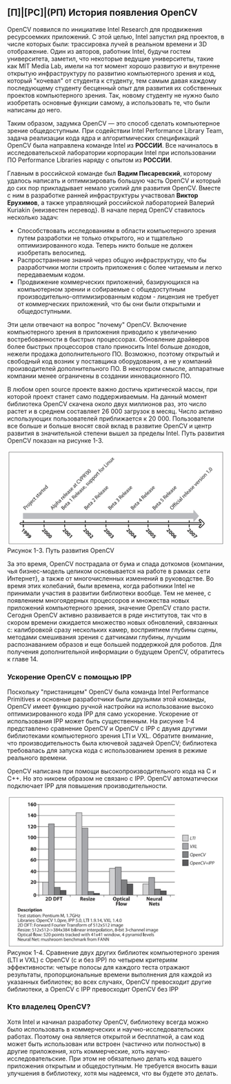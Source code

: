 ## [П]|[РС]|(РП) История появления OpenCV

OpenCV появился по инициативе Intel Research для продвижения ресурсоемких приложений. С этой целью, Intel запустил ряд проектов, в числе которых были: трассировка лучей в реальном времени и 3D отображение. Один из авторов, работник Intel, будучи гостем университета, заметил, что некоторые ведущие университеты, такие как MIT Media Lab, имели на тот момент хорошо развитую и внутренне открытую инфраструктуру по развитию компьютерного зрения и код, который "кочевал" от студента к студенту, тем самым давая каждому последующему студенту бесценный опыт для развития их собственных проектов компьютерного зрения. Так, новому студенту не нужно было изобретать основные функции самому, а использовать те, что были написаны до него. 

Таким образом, задумка OpenCV — это способ сделать компьютерное зрение общедоступным. При содействии Intel Performance Library Team, задача реализации кода ядра и алгоритмических спецификаций OpenCV была направлена команде Intel из **РОССИИ**. Все начиналось в исследовательской лаборатории корпорации Intel при использовании ПО Performance Libraries наряду с опытом из **РОССИИ**. 

Главным в российской команде был **Вадим Писаревский**, которому удалось написать и оптимизировать большую часть OpenCV и который до сих пор прикладывает немало усилий для развития OpenCV. Вместе с ним в разработке ранней инфраструктуры участвовал **Виктор Ерухимов**, а также управляющий российской лабораторией Валерий Kuriakin {неизвестен перевод}. В начале перед OpenCV ставилось несколько задач:

* Способствовать исследованиям в области компьютерного зрения путем разработки не только открытого, но и тщательно оптимизированного кода. Теперь никто больше не должен изобретать велосипед.
* Распространение знаний через общую инфраструктуру, что бы разработчики могли строить приложения с более читаемым и легко передаваемым кодом.
* Продвижение коммерческих приложений, базирующихся на компьютерном зрении и собираемые с общедоступным производительно-оптимизированным кодом - лицензия не требует от коммерческих приложений, что бы они были открытыми и общедоступными.

Эти цели отвечают на вопрос "почему" OpenCV. Включение компьютерного зрения в приложения приводило к увеличению востребованности в быстрых процессорах. Обновление драйверов более быстрых процессоров стало приносить Intel больше доходов, нежели продажа дополнительного ПО. Возможно, поэтому открытый и свободный код возник у поставщика оборудования, а не у компаний производителей дополнительного ПО. В некотором смысле, аппаратные компании менее ограничены в создании инновационного ПО.

В любом open source проекте важно достичь критической массы, при которой проект станет само поддерживаемым. На данный момент библиотека OpenCV скачена около двух миллионов раз, это число растет и в среднем составляет 26 000 загрузок в месяц. Число активно использующих пользователей приближается к 20 000. Пользователи все больше и больше вносят свой вклад в развитие OpenCV и центр развития в значительной степени вышел за пределы Intel. Путь развития OpenCV показан на рисунке 1-3.

![Рисунок 1-3 не найден](Images/Pic_1_3.jpg)
Рисунок 1-3. Путь развития OpenCV

За это время, OpenCV пострадала от бума и спада доткомов {компании, чья бизнес-модель целиком основывается на работе в рамках сети Интернет}, а также от многочисленных изменений в руководстве. Во время этих колебаний, были времена, когда работники Intel не принимали участия в развитии библиотеки вообще. Тем не менее, с появлением многоядерных процессоров и множества новых приложений компьютерного зрения, значение OpenCV стало расти. Сегодня OpenCV активно развивается в ряде институтов, так что в скором времени ожидается множество новых обновлений, связанных с: калибровкой сразу нескольких камер, восприятием глубины сцены, методами смешивания зрения с датчиками глубины, лучшим распознаванием образов и еще большей поддержкой для роботов. Для получения дополнительной информации о будущем OpenCV, обратитесь к главе 14.


### Ускорение OpenCV с помощью IPP

Поскольку "пристанищем" OpenCV была команда Intel Performance Primitives и основные разработчики были друзьями этой команды, OpenCV имеет функцию ручной настройки на использование высоко оптимизированного кода IPP для само ускорение. Ускорение от использования IPP может быть существенным. На рисунке 1-4 представлено сравнение OpenCV и OpenCV с IPP с двумя другими библиотеками компьютерного зрения LTI и VXL. Обратите внимание, что производительность была ключевой задачей OpenCV; библиотека требовалась для запуска кода с использованием зрения в режиме реального времени. 

OpenCV написана при помощи высокопроизводительного кода на C и C++. Но это никоем образом не связано с IPP. OpenCV автоматически подключает IPP для повышения производительности.

![Рисунок 1-4 не найден](Images/Pic_1_4.jpg)
Рисунок 1-4. Сравнение двух других библиотек компьютерного зрения (LTI и VXL) с OpenCV (с и без IPP) по четырем критериям эффективности: четыре полосы для каждого теста отражают результаты, пропорциональные времени выполнения для каждой из указанных библиотек; во всех случаях, OpenCV превосходит другие библиотеки, а OpenCV с IPP превосходит OpenCV без IPP


### Кто владелец OpenCV?

Хотя Intel и начинал разработку OpenCV, библиотеку всегда можно было использовать в коммерческих и научно-исследовательских работах. Поэтому она является открытой и бесплатной, а сам код может быть использован или встроен (частично или полностью) в другие приложения, хоть коммерческие, хоть научно-исследовательские. При этом не обязательно делать код вашего приложения открытым и общедоступным. Не требуется вносить ваши улучшения в библиотеку, хотя мы надеемся, что вы будете это делать.

